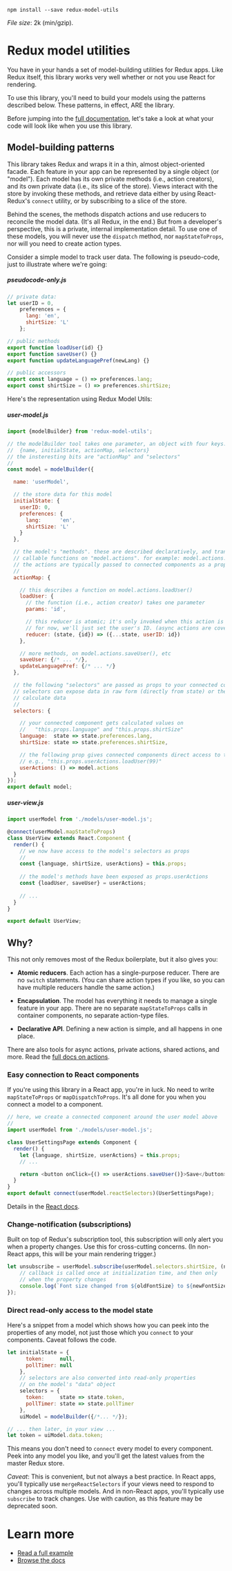 
```
npm install --save redux-model-utils
```

*File size*: 2k (min/gzip).

# Redux model utilities

You have in your hands a set of model-building utilities for Redux apps. Like Redux itself, this library
works very well whether or not you use React for rendering.

To use this library, you'll need to build your models using the patterns described below. These
patterns, in effect, ARE the library.

Before jumping into the [full documentation](docs),
let's take a look at what your code will look like when
you use this library.

## Model-building patterns

This library takes Redux and wraps it in a thin, almost object-oriented facade.
Each feature in your app can be represented by a single object (or "model"). Each
model has its own private methods (i.e., action creators), and its own private
data (i.e., its slice of the store). Views interact with the store
by invoking these methods, and retrieve data either by using React-Redux's `connect`
utility, or by subscribing to a slice of the store.

Behind the scenes, the methods dispatch actions and use reducers to reconcile the model data. (It's all Redux, in the end.)
But from a developer's perspective, this is a private, internal implementation detail. To use
one of these models, you will never use the `dispatch` method, nor `mapStateToProps`,
nor will you need to create action types.

Consider a simple model to track user data. The following is pseudo-code, just to
illustrate where we're going:

##### pseudocode-only.js
```js
// private data:
let userID = 0,
    preferences = {
      lang: 'en',
      shirtSize: 'L'
    };

// public methods
export function loadUser(id) {}
export function saveUser() {}
export function updateLanguagePref(newLang) {}

// public accessors
export const language = () => preferences.lang;
export const shirtSize = () => preferences.shirtSize;
```

Here's the representation using Redux Model Utils:

##### user-model.js
```js
import {modelBuilder} from 'redux-model-utils';

// the modelBuilder tool takes one parameter, an object with four keys:
//  {name, initialState, actionMap, selectors}
// the insteresting bits are "actionMap" and "selectors"
//
const model = modelBuilder({

  name: 'userModel',

  // the store data for this model
  initialState: {
    userID: 0,
    preferences: {
      lang:      'en',
      shirtSize: 'L'
    }
  },

  // the model's "methods". these are described declaratively, and transformed into
  // callable functions on "model.actions". for example: model.actions.loadUser(88).
  // the actions are typically passed to connected components as a prop (see below)
  //
  actionMap: {

    // this describes a function on model.actions.loadUser()
    loadUser: {
      // the function (i.e., action creator) takes one parameter
      params: 'id',

      // this reducer is atomic; it's only invoked when this action is dispatched.
      // for now, we'll just set the user's ID. (async actions are covered later.)
      reducer: (state, {id}) => ({...state, userID: id})
    },

    // more methods, on model.actions.saveUser(), etc
    saveUser: {/* ... */},
    updateLanguagePref: {/* ... */}
  },

  // the following "selectors" are passed as props to your connected components.
  // selectors can expose data in raw form (directly from state) or they can
  // calculate data
  //
  selectors: {

    // your connected component gets calculated values on
    //   "this.props.language" and "this.props.shirtSize"
    language:  state => state.preferences.lang,
    shirtSize: state => state.preferences.shirtSize,

    // the following prop gives connected components direct access to the model's methods
    // e.g., "this.props.userActions.loadUser(99)"
    userActions: () => model.actions
  }
});
export default model;
```

##### user-view.js
```js
import userModel from './models/user-model.js';

@connect(userModel.mapStateToProps)
class UserView extends React.Component {
  render() {
    // we now have access to the model's selectors as props
    //
    const {language, shirtSize, userActions} = this.props;
    
    // the model's methods have been exposed as props.userActions
    const {loadUser, saveUser} = userActions;
    
    // ...
  }
}

export default UserView;
```

## Why?

This not only removes most of the Redux boilerplate, but it also gives you:

* **Atomic reducers**. Each action has a single-purpose reducer. There are no
  `switch` statements. (You can share action types if you like, so you can have multiple
  reducers handle the same action.)

* **Encapsulation**. The model has everything it needs to manage a single feature in your app.
  There are no separate `mapStateToProps` calls in container components, no separate action-type
  files.
  
* **Declarative API**. Defining a new action is simple, and all happens in one place.  

There are also tools for async actions, private actions, shared actions, and more. Read the
[full docs on actions](docs/actions.md).

### Easy connection to React components

If you're using this library in a React app, you're in luck.
No need to write `mapStateToProps` or `mapDispatchToProps`.
It's all done for you when you connect a model to a component.

```javascript
// here, we create a connected component around the user model above
//
import userModel from './models/user-model.js';

class UserSettingsPage extends Component {
  render() {
    let {language, shirtSize, userActions} = this.props;
    // ...

    return <button onClick={() => userActions.saveUser()}>Save</button>
  }
}
export default connect(userModel.reactSelectors)(UserSettingsPage);
```

Details in the [React docs](docs/react.md).

### Change-notification (subscriptions)

Built on top of Redux's subscription tool, this subscription will only alert
you when a property changes. Use this for cross-cutting concerns. (In non-React apps, this
will be your main rendering trigger.)

```javascript
let unsubscribe = userModel.subscribe(userModel.selectors.shirtSize, (newShirtSize, oldShirtSize) => {
    // callback is called once at initialization time, and then only
    // when the property changes
    console.log(`Font size changed from ${oldFontSize} to ${newFontSize}`);
});
```

### Direct read-only access to the model state

Here's a snippet from a model which shows how you can peek into the
properties of any model, not just those which you `connect`
to your components. Caveat follows the code.

```javascript
let initialState = {
      token:     null,
      pollTimer: null
    },
    // selectors are also converted into read-only properties
    // on the model's "data" object
    selectors = {
      token:     state => state.token,
      pollTimer: state => state.pollTimer
    },
    uiModel = modelBuilder({/*... */});

// ... then later, in your view ...
let token = uiModel.data.token;
```

This means you don't need to `connect` every model to every component.
Peek into any model you like, and you'll get the latest values from the
master Redux store.

*Caveat*: This is convenient, but not always a best practice. In React apps,
you'll typically use `mergeReactSelectors` if your views need to respond
to changes across multiple models. And in non-React apps, you'll typically use
`subscribe` to track changes. Use with caution, as this feature may be deprecated soon.


# Learn more

* [Read a full example](docs/example.md)
* [Browse the docs](docs)